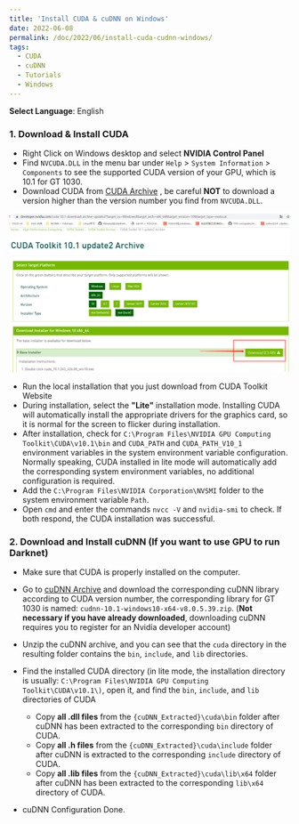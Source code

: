 ```yaml
---
title: 'Install CUDA & cuDNN on Windows'
date: 2022-06-08
permalink: /doc/2022/06/install-cuda-cudnn-windows/
tags:
  - CUDA
  - cuDNN
  - Tutorials
  - Windows
---
```






**Select Language**: English

### 1. Download & Install CUDA

- Right Click on Windows desktop and select **NVIDIA Control Panel** 
- Find `NVCUDA.DLL` in the menu bar under `Help` > `System Information` > `Components` to see the supported CUDA version of your GPU, which is 10.1 for GT 1030.
- Download CUDA from [CUDA Archive](https://developer.nvidia.com/cuda-toolkit-archive) , be careful **NOT** to download a version higher than the version number you find from `NVCUDA.DLL`.

<div align="center"><img src="https://github.com/marc0cheung/marc0cheung.github.io/raw/main/_documentation/doc-install-cuda-cudnn.assets/cuda_download.png" alt="cuda_download" width="600px" /></div>

- Run the local installation that you just download from CUDA Toolkit Website
- During installation, select the **"Lite"** installation mode. Installing CUDA will automatically install the appropriate drivers for the graphics card, so it is normal for the screen to flicker during installation.
- After installation, check for `C:\Program Files\NVIDIA GPU Computing Toolkit\CUDA\v10.1\bin` and `CUDA_PATH` and `CUDA_PATH_V10_1` environment variables in the system environment variable configuration. Normally speaking, CUDA installed in lite mode will automatically add the corresponding system environment variables, no additional configuration is required.
- Add the `C:\Program Files\NVIDIA Corporation\NVSMI` folder to the system environment variable `Path`.
- Open `cmd` and enter the commands `nvcc -V` and `nvidia-smi` to check. If both respond, the CUDA installation was successful.



### 2. Download and Install cuDNN (If you want to use GPU to run Darknet)

- Make sure that CUDA is properly installed on the computer.

- Go to [cuDNN Archive](https://developer.nvidia.com/rdp/cudnn-archive) and download the corresponding cuDNN library according to CUDA version number, the corresponding library for GT 1030 is named: `cudnn-10.1-windows10-x64-v8.0.5.39.zip`. (**Not necessary if you have already downloaded**, downloading cuDNN requires you to register for an Nvidia developer account)

- Unzip the cuDNN archive, and you can see that the `cuda` directory in the resulting folder contains the `bin`, `include`, and `lib` directories.
- Find the installed CUDA directory (in lite mode, the installation directory is usually: `C:\Program Files\NVIDIA GPU Computing Toolkit\CUDA\v10.1\)`, open it, and find the `bin`, `include`, and `lib` directories of CUDA
  - Copy **all .dll files** from the `{cuDNN_Extracted}\cuda\bin` folder after cuDNN has been extracted to the corresponding `bin` directory of CUDA.
  - Copy **all .h files** from the `{cuDNN_Extracted}\cuda\include` folder after cuDNN is extracted to the corresponding `include` directory of CUDA.
  - Copy **all .lib files** from the `{cuDNN_Extracted}\cuda\lib\x64` folder after cuDNN has been extracted to the corresponding `lib\x64` directory of CUDA.
- cuDNN Configuration Done.
